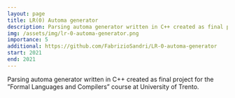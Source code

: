 ```yaml
---
layout: page
title: LR(0) Automa generator
description: Parsing automa generator written in C++ created as final project for the ”Formal Languages and Compilers” course at University of Trento.  
img: /assets/img/lr-0-automa-generator.png
importance: 5
additional: https://github.com/FabrizioSandri/LR-0-automa-generator
start: 2021
end: 2021
---
```


Parsing automa generator written in C++ created as final project for the ”Formal Languages and Compilers” course at University of Trento. 
